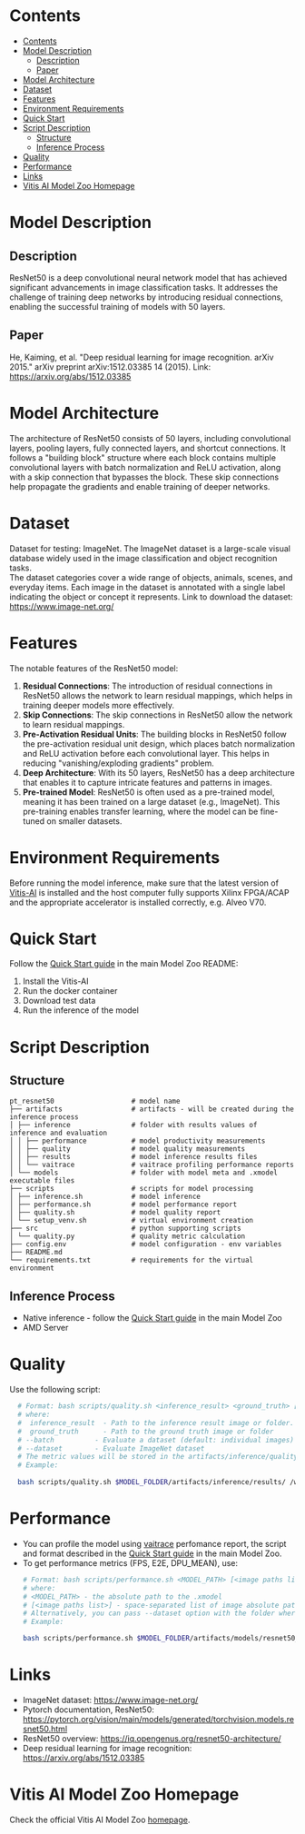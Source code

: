 ﻿# Contents

- [Contents](#contents)
- [Model Description](#model-description)
  - [Description](#description)
  - [Paper](#paper)
- [Model Architecture](#model-architecture)
- [Dataset](#dataset)
- [Features](#features)
- [Environment Requirements](#environment-requirements)
- [Quick Start](#quick-start)
- [Script Description](#script-description)
  - [Structure](#structure)
  - [Inference Process](#inference-process)
- [Quality](#quality)
- [Performance](#performance)
- [Links](#links)
- [Vitis AI Model Zoo Homepage](#vitis-ai-model-zoo-homepage)

# Model Description

## Description

ResNet50 is a deep convolutional neural network model that has achieved significant advancements in image classification tasks. 
It addresses the challenge of training deep networks by introducing residual connections, enabling the successful training of models with 50 layers.

## Paper

He, Kaiming, et al. "Deep residual learning for image recognition. arXiv 2015." 
arXiv preprint arXiv:1512.03385 14 (2015).  Link: https://arxiv.org/abs/1512.03385

# Model Architecture

The architecture of ResNet50 consists of 50 layers, including convolutional layers, pooling layers, fully connected layers, 
and shortcut connections. It follows a "building block" structure where each block contains multiple convolutional layers 
with batch normalization and ReLU activation, along with a skip connection that bypasses the block. These skip connections 
help propagate the gradients and enable training of deeper networks.

# Dataset

Dataset for testing: ImageNet. The ImageNet dataset is a large-scale visual database widely used in the image classification and object recognition tasks. <br>
The dataset categories cover a wide range of objects, animals, scenes, and everyday items. Each image in the dataset is annotated with a single label indicating the object or concept it represents.
Link to download the  dataset: https://www.image-net.org/

# Features

The notable features of the ResNet50 model:

1. **Residual Connections**: The introduction of residual connections in ResNet50 allows the network to learn residual mappings,
which helps in training deeper models more effectively.
2. **Skip Connections**: The skip connections in ResNet50 allow the network to learn residual mappings. 
3. **Pre-Activation Residual Units**: The building blocks in ResNet50 follow the pre-activation residual unit design,
which places batch normalization and ReLU activation before each convolutional layer. This helps in reducing "vanishing/exploding gradients" problem.
4. **Deep Architecture**: With its 50 layers, ResNet50 has a deep architecture that enables it to capture intricate features and patterns in images. 
5. **Pre-trained Model**: ResNet50 is often used as a pre-trained model, meaning it has been trained on a large dataset (e.g., ImageNet). This pre-training enables transfer learning, where the model can be fine-tuned on smaller datasets.

# Environment Requirements

Before running the model inference, make sure that the latest version of
[Vitis-AI](https://xilinx.github.io/Vitis-AI/3.5/html/docs/install/install.html) is installed and the host computer fully supports
Xilinx FPGA/ACAP and the appropriate accelerator is installed correctly, e.g. Alveo V70.

# Quick Start

Follow the [Quick Start guide](../../../README.md#quick-start) in the main Model Zoo README:

1. Install the Vitis-AI
2. Run the docker container
3. Download test data
4. Run the inference of the model

# Script Description

## Structure

```text
pt_resnet50                   # model name  
├── artifacts                 # artifacts - will be created during the inference process
│ ├── inference               # folder with results values of inference and evaluation
│ │ ├── performance           # model productivity measurements
│ │ ├── quality               # model quality measurements
│ │ ├── results               # model inference results files
│ │ └── vaitrace              # vaitrace profiling performance reports
│ └── models                  # folder with model meta and .xmodel executable files
├── scripts                   # scripts for model processing 
│ ├── inference.sh            # model inference
│ ├── performance.sh          # model performance report
│ ├── quality.sh              # model quality report
│ └── setup_venv.sh           # virtual environment creation
├── src                       # python supporting scripts
│ └── quality.py              # quality metric calculation
├── config.env                # model configuration - env variables
├── README.md
└── requirements.txt          # requirements for the virtual environment
```

## Inference Process

- Native inference - follow the [Quick Start guide](../../../README.md#quick-start) in the main Model Zoo
- AMD Server

# Quality

Use the following script:

```bash
  # Format: bash scripts/quality.sh <inference_result> <ground_truth> [--batch] [--dataset]
  # where:
  #  inference_result  - Path to the inference result image or folder.
  #  ground_truth      - Path to the ground truth image or folder
  # --batch          - Evaluate a dataset (default: individual images)
  # --dataset        - Evaluate ImageNet dataset
  # The metric values will be stored in the artifacts/inference/quality/metrics.txt file
  # Example:
  
  bash scripts/quality.sh $MODEL_FOLDER/artifacts/inference/results/ /workspace/Vitis-AI-Library/samples/classification/images/ --batch
```

# Performance

- You can profile the model using [vaitrace](https://docs.xilinx.com/r/en-US/ug1414-vitis-ai/Starting-a-Simple-Trace-with-vaitrace) perfomance report,
  the script and format described in the [Quick Start guide](../../../README.md#vaitrace) in the main Model Zoo.
- To get performance metrics (FPS, E2E, DPU_MEAN), use:
  ```bash
  # Format: bash scripts/performance.sh <MODEL_PATH> [<image paths list>]
  # where:
  # <MODEL_PATH> - the absolute path to the .xmodel
  # [<image paths list>] - space-separated list of image absolute paths
  # Alternatively, you can pass --dataset option with the folder where images are stored.
  # Example:

  bash scripts/performance.sh $MODEL_FOLDER/artifacts/models/resnet50_pruned_0_6_pt/resnet50_pruned_0_6_pt.xmodel --dataset /workspace/Vitis-AI-Library/samples/classification/images/
  ```

# Links

- ImageNet dataset: https://www.image-net.org/
- Pytorch documentation, ResNet50: https://pytorch.org/vision/main/models/generated/torchvision.models.resnet50.html
- ResNet50 overview: https://iq.opengenus.org/resnet50-architecture/
- Deep residual learning for image recognition: https://arxiv.org/abs/1512.03385


# Vitis AI Model Zoo Homepage

Check the official Vitis AI Model Zoo [homepage](https://github.com/Xilinx/Vitis-AI/tree/master/model_zoo).
